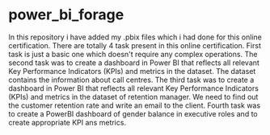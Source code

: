 # power_bi_forage
In this repository i have added my .pbix files which i had done for this online certification.
There are totally 4 task present in this online certification.
First task is just a basic one which doesn't require any complex operations.
The second task was to create a dashboard in Power BI that reflects all relevant Key Performance Indicators (KPIs) and metrics in the dataset. The dataset contains the information about call centres.
The third task was to create a dashboard in Power BI that reflects all relevant Key Performance Indicators (KPIs) and metrics in the dataset of retention manager.
We need to find out the customer retention rate and write an email to the client.
Fourth task was to create a PowerBI dashboard of gender balance in executive roles and to create appropriate KPI ans metrics.
